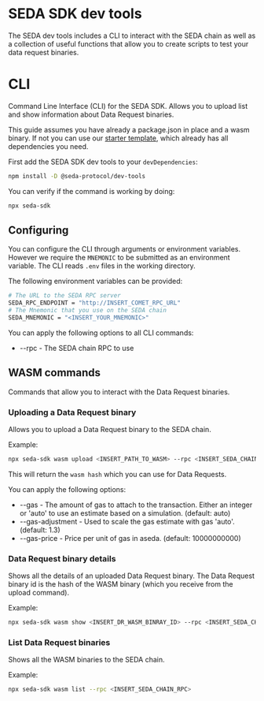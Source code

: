 # SEDA SDK dev tools

The SEDA dev tools includes a CLI to interact with the SEDA chain as well as a collection of useful functions that allow you to create scripts to test your data request binaries.

# CLI

Command Line Interface (CLI) for the SEDA SDK. Allows you to upload list and show information about Data Request binaries.

This guide assumes you have already a package.json in place and a wasm binary. If not you can use our [starter template](https://github.com/sedaprotocol/seda-sdk-starter-template), which already has all dependencies you need.

First add the SEDA SDK dev tools to your `devDependencies`:

```sh
npm install -D @seda-protocol/dev-tools
```

You can verify if the command is working by doing:

```sh
npx seda-sdk
```

## Configuring

You can configure the CLI through arguments or environment variables. However we require the `MNEMONIC` to be submitted as an environment variable. The CLI reads `.env` files in the working directory.

The following environment variables can be provided:

```sh
# The URL to the SEDA RPC server
SEDA_RPC_ENDPOINT = "http://INSERT_COMET_RPC_URL"
# The Mnemonic that you use on the SEDA chain
SEDA_MNEMONIC = "<INSERT_YOUR_MNEMONIC>"
```

You can apply the following options to all CLI commands:

- --rpc - The SEDA chain RPC to use

## WASM commands

Commands that allow you to interact with the Data Request binaries.

### Uploading a Data Request binary

Allows you to upload a Data Request binary to the SEDA chain.

Example:

```sh
npx seda-sdk wasm upload <INSERT_PATH_TO_WASM> --rpc <INSERT_SEDA_CHAIN_RPC>
```

This will return the `wasm hash` which you can use for Data Requests.

You can apply the following options:

- --gas - The amount of gas to attach to the transaction. Either an integer or 'auto' to use an estimate based on a simulation. (default: auto)
- --gas-adjustment - Used to scale the gas estimate with gas 'auto'. (default: 1.3)
- --gas-price - Price per unit of gas in aseda. (default: 10000000000)

### Data Request binary details

Shows all the details of an uploaded Data Request binary. The Data Request binary id is the hash of the WASM binary (which you receive from the upload command).

Example:

```sh
npx seda-sdk wasm show <INSERT_DR_WASM_BINRAY_ID> --rpc <INSERT_SEDA_CHAIN_RPC>
```

### List Data Request binaries

Shows all the WASM binaries to the SEDA chain.

Example:

```sh
npx seda-sdk wasm list --rpc <INSERT_SEDA_CHAIN_RPC>
```
